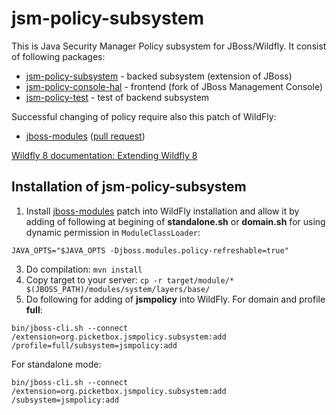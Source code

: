 jsm-policy-subsystem
====================

This is Java Security Manager Policy subsystem for JBoss/Wildfly. It consist of following packages:

* [jsm-policy-subsystem](https://github.com/honza889/jsm-policy-subsystem) - backed subsystem (extension of JBoss)
* [jsm-policy-console-hal](https://github.com/honza889/jsm-policy-console-hal) - frontend (fork of JBoss Management Console)
* [jsm-policy-test](https://github.com/honza889/jsm-policy-test) - test of backend subsystem

Successful changing of policy require also this patch of WildFly:
* [jboss-modules](https://github.com/honza889/jboss-modules) ([pull request](https://github.com/jboss-modules/jboss-modules/pull/48))

[Wildfly 8 documentation: Extending Wildfly 8](https://docs.jboss.org/author/display/WFLY8/Extending+WildFly+8)

## Installation of jsm-policy-subsystem ##

1. Install [jboss-modules](https://github.com/honza889/jboss-modules) patch into WildFly installation and allow it by adding of following at begining of **standalone.sh** or **domain.sh** for using dynamic permission in `ModuleClassLoader`:
  ```
  JAVA_OPTS="$JAVA_OPTS -Djboss.modules.policy-refreshable=true"
  ```
3. Do compilation: `mvn install`
4. Copy target to your server: `cp -r target/module/* $(JBOSS_PATH)/modules/system/layers/base/`
5. Do following for adding of **jsmpolicy** into WildFly. For domain and profile **full**:
  ```
  bin/jboss-cli.sh --connect
  /extension=org.picketbox.jsmpolicy.subsystem:add
  /profile=full/subsystem=jsmpolicy:add
  ```
  For standalone mode:
  ```
  bin/jboss-cli.sh --connect
  /extension=org.picketbox.jsmpolicy.subsystem:add
  /subsystem=jsmpolicy:add
  ```
